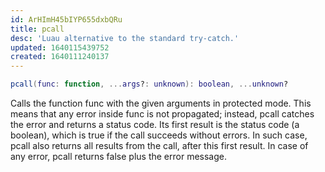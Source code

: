 ```yaml
---
id: ArHImH45bIYP655dxbQRu
title: pcall
desc: 'Luau alternative to the standard try-catch.'
updated: 1640115439752
created: 1640111240137
---
```

```Lua
pcall(func: function, ...args?: unknown): boolean, ...unknown?
```
Calls the function func with the given arguments in protected mode. This means that any error inside func is not propagated; instead, pcall catches the error and returns a status code. Its first result is the status code (a boolean), which is true if the call succeeds without errors. In such case, pcall also returns all results from the call, after this first result. In case of any error, pcall returns false plus the error message.